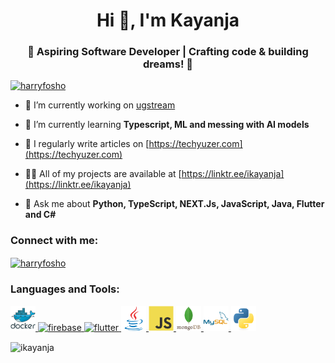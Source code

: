 <h1 align="center">Hi 👋, I'm Kayanja</h1>
<h3 align="center">🌟 Aspiring Software Developer | Crafting code & building dreams! 🚀</h3>

<p align="left"> <a href="https://twitter.com/harryfosho" target="blank"><img src="https://img.shields.io/twitter/follow/harryfosho?logo=twitter&style=for-the-badge" alt="harryfosho" /></a> </p>

- 🔭 I’m currently working on [ugstream](https://github.com/ikayanja/ugstreams)

- 🌱 I’m currently learning **Typescript, ML and messing with AI models**

- 📝 I regularly write articles on [https://techyuzer.com](https://techyuzer.com)

- 👨‍💻 All of my projects are available at [https://linktr.ee/ikayanja](https://linktr.ee/ikayanja)
  
- 💬 Ask me about **Python, TypeScript, NEXT.Js, JavaScript, Java, Flutter and C#**

<h3 align="left">Connect with me:</h3>
<p align="left">
<a href="https://twitter.com/harryfosho" target="blank"><img align="center" src="https://raw.githubusercontent.com/rahuldkjain/github-profile-readme-generator/master/src/images/icons/Social/twitter.svg" alt="harryfosho" height="30" width="40" /></a>
</p>

<h3 align="left">Languages and Tools:</h3>
<p align="left"> <a href="https://www.docker.com/" target="_blank" rel="noreferrer"> <img src="https://raw.githubusercontent.com/devicons/devicon/master/icons/docker/docker-original-wordmark.svg" alt="docker" width="40" height="40"/> </a> <a href="https://firebase.google.com/" target="_blank" rel="noreferrer"> <img src="https://www.vectorlogo.zone/logos/firebase/firebase-icon.svg" alt="firebase" width="40" height="40"/> </a> <a href="https://flutter.dev" target="_blank" rel="noreferrer"> <img src="https://www.vectorlogo.zone/logos/flutterio/flutterio-icon.svg" alt="flutter" width="40" height="40"/> </a> <a href="https://www.java.com" target="_blank" rel="noreferrer"> <img src="https://raw.githubusercontent.com/devicons/devicon/master/icons/java/java-original.svg" alt="java" width="40" height="40"/> </a> <a href="https://developer.mozilla.org/en-US/docs/Web/JavaScript" target="_blank" rel="noreferrer"> <img src="https://raw.githubusercontent.com/devicons/devicon/master/icons/javascript/javascript-original.svg" alt="javascript" width="40" height="40"/> </a> <a href="https://www.mongodb.com/" target="_blank" rel="noreferrer"> <img src="https://raw.githubusercontent.com/devicons/devicon/master/icons/mongodb/mongodb-original-wordmark.svg" alt="mongodb" width="40" height="40"/> </a> <a href="https://www.mysql.com/" target="_blank" rel="noreferrer"> <img src="https://raw.githubusercontent.com/devicons/devicon/master/icons/mysql/mysql-original-wordmark.svg" alt="mysql" width="40" height="40"/> </a> <a href="https://www.python.org" target="_blank" rel="noreferrer"> <img src="https://raw.githubusercontent.com/devicons/devicon/master/icons/python/python-original.svg" alt="python" width="40" height="40"/> </a> </p>

<p><img align="center" src="https://github-readme-streak-stats.herokuapp.com/?user=ikayanja&" alt="ikayanja" /></p>
